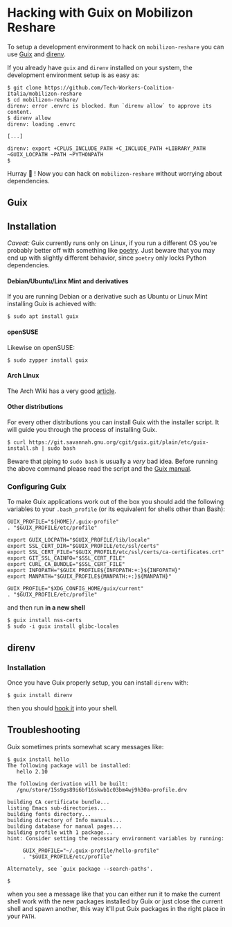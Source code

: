 # Hacking with Guix on Mobilizon Reshare
To setup a development environment to hack on `mobilizon-reshare` you can use [Guix](https://guix.gnu.org/) and [direnv](https://direnv.net/).

If you already have `guix` and `direnv` installed on your system, the development environment setup is as easy as:

```shell
$ git clone https://github.com/Tech-Workers-Coalition-Italia/mobilizon-reshare
$ cd mobilizon-reshare/
direnv: error .envrc is blocked. Run `direnv allow` to approve its content.
$ direnv allow
direnv: loading .envrc

[...]

direnv: export +CPLUS_INCLUDE_PATH +C_INCLUDE_PATH +LIBRARY_PATH ~GUIX_LOCPATH ~PATH ~PYTHONPATH
$
```

Hurray 🎉 ! Now you can hack on `mobilizon-reshare` without worrying about dependencies.

## Guix
## Installation

*Caveat:* Guix currently runs only on Linux, if you run a different OS you're probably better off with something like [poetry](https://python-poetry.org/). Just beware that you may end up with slightly different behavior, since `poetry` only locks Python dependencies.

#### Debian/Ubuntu/Linx Mint and derivatives

If you are running Debian or a derivative such as Ubuntu or Linux Mint installing Guix is achieved with:

```shell
$ sudo apt install guix
```

#### openSUSE

Likewise on openSUSE:

```shell
$ sudo zypper install guix
```

#### Arch Linux

The Arch Wiki has a very good [article](https://wiki.archlinux.org/title/Guix).

#### Other distributions

For every other distributions you can install Guix with the installer script. It will guide you through the process of installing Guix.

```shell
$ curl https://git.savannah.gnu.org/cgit/guix.git/plain/etc/guix-install.sh | sudo bash
```

Beware that piping to `sudo bash` is usually a *very* bad idea. Before running the above command please read the script and the [Guix manual](https://guix.gnu.org/en/manual/en/guix.html#Binary-Installation).

### Configuring Guix

To make Guix applications work out of the box you should add the following variables to your `.bash_profile` (or its equivalent for shells other than Bash):

```shell
GUIX_PROFILE="${HOME}/.guix-profile"
. "$GUIX_PROFILE/etc/profile"

export GUIX_LOCPATH="$GUIX_PROFILE/lib/locale"
export SSL_CERT_DIR="$GUIX_PROFILE/etc/ssl/certs"
export SSL_CERT_FILE="$GUIX_PROFILE/etc/ssl/certs/ca-certificates.crt"
export GIT_SSL_CAINFO="$SSL_CERT_FILE"
export CURL_CA_BUNDLE="$SSL_CERT_FILE"
export INFOPATH="$GUIX_PROFILE${INFOPATH:+:}${INFOPATH}"
export MANPATH="$GUIX_PROFILE${MANPATH:+:}${MANPATH}"

GUIX_PROFILE="$XDG_CONFIG_HOME/guix/current"
. "$GUIX_PROFILE/etc/profile"
```

and then run **in a new shell**

```shell
$ guix install nss-certs
$ sudo -i guix install glibc-locales
```

## direnv

### Installation

Once you have Guix properly setup, you can install `direnv` with:

```shell
$ guix install direnv
```

then you should [hook it](https://direnv.net/docs/hook.html) into your shell.

## Troubleshooting

Guix sometimes prints somewhat scary messages like:

```shell
$ guix install hello
The following package will be installed:
   hello 2.10

The following derivation will be built:
   /gnu/store/15s9gs89i6bf16skwb1c03bm4wj9h30a-profile.drv

building CA certificate bundle...
listing Emacs sub-directories...
building fonts directory...
building directory of Info manuals...
building database for manual pages...
building profile with 1 package...
hint: Consider setting the necessary environment variables by running:

     GUIX_PROFILE="~/.guix-profile/hello-profile"
     . "$GUIX_PROFILE/etc/profile"

Alternately, see `guix package --search-paths'.

$
```

when you see a message like that you can either run it to make the current shell work with the new packages installed by Guix or just close the current shell and spawn another, this way it'll put Guix packages in the right place in your `PATH`.
